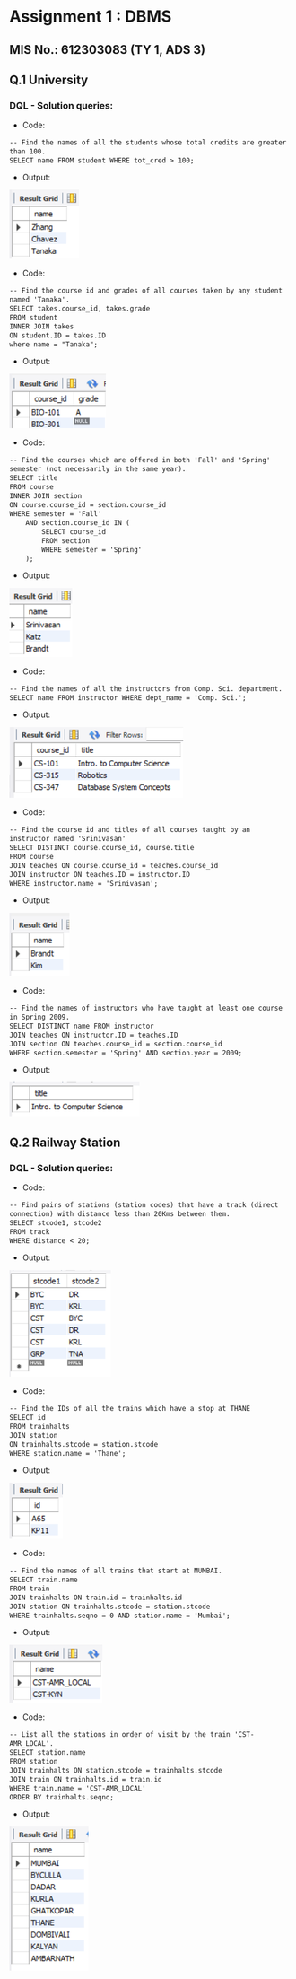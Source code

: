 # Assignment 1 : DBMS
## MIS No.: 612303083 (TY 1, ADS 3)

## Q.1 University

### DQL - Solution queries:
- Code:
```MySQL
-- Find the names of all the students whose total credits are greater than 100.
SELECT name FROM student WHERE tot_cred > 100;
```
- Output:

![output](./university/outputs/uni-q1.png)
- Code:
```MySQL
-- Find the course id and grades of all courses taken by any student named 'Tanaka'.
SELECT takes.course_id, takes.grade
FROM student
INNER JOIN takes
ON student.ID = takes.ID
where name = "Tanaka";
```
- Output:

![output](./university/outputs/uni-q2.png)
- Code:
```MySQL
-- Find the courses which are offered in both 'Fall' and 'Spring' semester (not necessarily in the same year).
SELECT title
FROM course
INNER JOIN section
ON course.course_id = section.course_id
WHERE semester = 'Fall'
	AND section.course_id IN (
		SELECT course_id
		FROM section
		WHERE semester = 'Spring'
    );
```
- Output:

![output](./university/outputs/uni-q3.png)
- Code:
```MySQL
-- Find the names of all the instructors from Comp. Sci. department.
SELECT name FROM instructor WHERE dept_name = 'Comp. Sci.';
```
- Output:

![output](./university/outputs/uni-q4.png)
- Code:
```MySQL
-- Find the course id and titles of all courses taught by an instructor named 'Srinivasan'
SELECT DISTINCT course.course_id, course.title
FROM course
JOIN teaches ON course.course_id = teaches.course_id
JOIN instructor ON teaches.ID = instructor.ID
WHERE instructor.name = 'Srinivasan';
```
- Output:

![output](./university/outputs/uni-q5.png)
- Code:
```MySQL
-- Find the names of instructors who have taught at least one course in Spring 2009.
SELECT DISTINCT name FROM instructor
JOIN teaches ON instructor.ID = teaches.ID
JOIN section ON teaches.course_id = section.course_id
WHERE section.semester = 'Spring' AND section.year = 2009;
```
- Output:

![output](./university/outputs/uni-q6.png)

## Q.2 Railway Station

### DQL - Solution queries:
- Code:
```MySQL
-- Find pairs of stations (station codes) that have a track (direct connection) with distance less than 20Kms between them.
SELECT stcode1, stcode2
FROM track
WHERE distance < 20;
```
- Output:

![output](./railways/outputs/railways-q1.png)
- Code:
```MySQL
-- Find the IDs of all the trains which have a stop at THANE
SELECT id
FROM trainhalts
JOIN station
ON trainhalts.stcode = station.stcode
WHERE station.name = 'Thane';
```
- Output:

![output](./railways/outputs/railways-q2.png)
- Code:
```MySQL
-- Find the names of all trains that start at MUMBAI.
SELECT train.name
FROM train
JOIN trainhalts ON train.id = trainhalts.id
JOIN station ON trainhalts.stcode = station.stcode
WHERE trainhalts.seqno = 0 AND station.name = 'Mumbai';
```
- Output:

![output](./railways/outputs/railways-q3.png)
- Code:
```MySQL
-- List all the stations in order of visit by the train 'CST-AMR_LOCAL'.
SELECT station.name
FROM station
JOIN trainhalts ON station.stcode = trainhalts.stcode
JOIN train ON trainhalts.id = train.id
WHERE train.name = 'CST-AMR_LOCAL'
ORDER BY trainhalts.seqno;
```
- Output:

![output](./railways/outputs/railways-q4.png)
